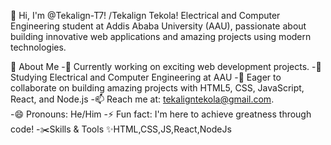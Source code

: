 👋 Hi, I'm @Tekalign-T7!
/Tekalign Tekola! Electrical and Computer Engineering student at Addis Ababa University (AAU),
passionate about building innovative web applications and amazing projects using modern technologies.

🌟 About Me
-🔭 Currently working on exciting web development projects.
-🌱 Studying Electrical and Computer Engineering at AAU 
-🤝 Eager to collaborate on building amazing projects
  with HTML5, CSS, JavaScript, React, and Node.js
-📫 Reach me at: tekaligntekola@gmail.com.              
-😄 Pronouns: He/Him
-⚡ Fun fact: I'm here to achieve greatness through code!
-✂️Skills & Tools
 ✨HTML,CSS,JS,React,NodeJs

  
